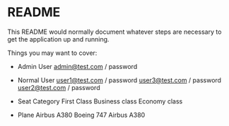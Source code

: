 # README

This README would normally document whatever steps are necessary to get the
application up and running.

Things you may want to cover:

* Admin User
admin@test.com / password

* Normal User
user1@test.com / password 
user3@test.com / password 
user2@test.com / password 

* Seat Category
First Class
Business class
Economy class

* Plane
Airbus A380
Boeing 747
Airbus A380
